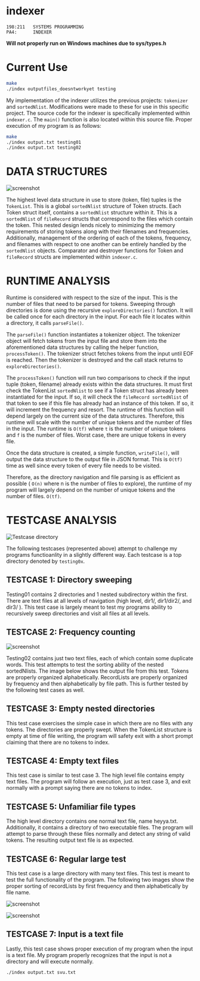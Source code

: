 # indexer

	198:211   SYSTEMS PROGRAMMING
	PA4:      INDEXER

__Will not properly run on Windows machines due to sys/types.h__


# Current Use

```sh
make 
./index outputfiles_doesntworkyet testing 
```

My  implementation of the indexer utilizes the previous projects: `tokenizer` and `sortedNlist`. Modifications were made to these for use in this specific project. The source code for the indexer is specifically implemented within `indexer.c`. The `main()` function is also located  within this source file. Proper execution of my program is as follows:

```sh
make 
./index output.txt testing01
./index output.txt testing02
```

# DATA STRUCTURES 

![screenshot](images/structures.png)

The highest level data structure in use to store (token, file) tuples is the `TokenList`. This is a global `sortedNlist` structure of Token structs. Each Token struct itself, contains a `sortedNlist` structure within it.  This is a `sortedNlist` of `fileRecord` structs that correspond to the files which contain the token. This nested design lends nicely to minimizing the memory requirements of storing tokens along with their filenames and frequencies. Additionally, management of the ordering of each of the tokens, frequency, and filenames with  respect to one another can be entirely handled by the `sortedNlist` objects. Comparator and  destroyer functions for Token and `fileRecord` structs are implemented within `indexer.c`.    


# RUNTIME ANALYSIS 

Runtime is considered with respect to the size of the input. This is the number of files that need to be parsed for tokens. Sweeping through directories is done using the recursive `exploreDirectories()` function. It will be called once for each directory in the input. For each file it locates within a  directory, it calls `parseFile()`.

The `parseFile()` function instantiates a tokenizer object. The tokenizer object will fetch tokens from the input file and store them into the aforementioned data structures by  calling the helper function, `processToken()`. The tokenizer struct fetches tokens from the  input until EOF is reached.  Then the tokenizer is destroyed and the call stack returns to `exploreDirectories()`.

The `processToken()` function will run two comparisons  to check if the input tuple (token, filename) already exists within the data structures. It must first check the TokenList  `sortedNlist` to see if a Token struct has already been instantiated for the input. If so, it will  check the `fileRecord sortedNlist` of that token to see if this file has already had an instance of  this token.  If so, it will increment the frequency and resort. The runtime of this function will  depend largely on the current size of the data structures. Therefore, this runtime will scale with the number of unique tokens and the number of files in the input. The runtime is `O(tf)` where `t` is the number of unique tokens and `f` is the number of files. Worst case, there are unique tokens in every file.

Once the data structure is created, a simple function, `writeFile()`, will output the data  structure to the output file in JSON format.  This is `O(tf)` time as well since every token of  every file needs to be visited.

Therefore, as the directory navigation and file parsing is as efficient as possible ( `O(n)`  where n is the number of files to explore), the runtime of my program will largely depend on  the number of unique tokens and the number of files.  `O(tf)`. 
  

# TESTCASE ANALYSIS 

![Testcase directory](images/testDirs.png)

The following testcases (represented above) attempt  to  challenge  my  programs  functioanlity  in  a  slightly  different  way. Each testcase is a top directory denoted  by `testing0x`. 


## TESTCASE 1: Directory sweeping 

Testing01 contains 2 directories and 1 nested subdirectory  within  the  first.    There  are  text  files  at  all  levels  of  navigation  (high level, dir1/, dir1/dir2/, and dir3/ ).  This test case is largely  meant  to  test  my  programs  ability  to  recursively  sweep  directories and visit all files at all levels.   

 
## TESTCASE 2: Frequency counting  

![screenshot](images/token_order.png)

Testing02 contains just two text files, each of which contain  some  duplicate  words. This  test  attempts  to  test  the  sorting  ability of the nested sortedNlists.  The image below shows the output  file  from  this  test. Tokens  are  properly  organized  alphabetically.    RecordLists  are  properly  organized  by  frequency  and  then  alphabetically  by  file  path.  This is further tested by the  following test cases as well.    


## TESTCASE 3: Empty nested directories 

This test case exercises the simple case in which there are no files with any tokens.  The  directories are properly swept.  When the TokenList structure is empty at time of file writing,  the program will safety exit with a short prompt claiming that there are no tokens to index. 


## TESTCASE 4: Empty text files   

This test case is similar to test case 3.  The high level file contains empty text files.  The  program will follow an execution, just as test case 3, and exit normally with a prompt saying  there are no tokens to index. 


## TESTCASE 5: Unfamiliar file types  

The high level directory contains one normal text file, name heyya.txt.  Additionally, it  contains a directory of two executable files.  The program will attempt to parse through these  files normally and detect any string of valid tokens.  The resulting output text file is as expected.    


## TESTCASE 6: Regular large test  

This test case is a large directory with many text files.  This test is meant to test the full  functionality of the program.  The following two images show the proper sorting of recordLists  by first frequency and then alphabetically by file name.   

![screenshot](images/freq_order.png)

![screenshot](images/alpha_order.png)


## TESTCASE 7: Input is a text file   

Lastly, this test case shows proper execution of my program when the input is a text file.   My program properly recognizes that the input is not a directory and will execute normally. 

 ```sh
./index output.txt svu.txt 
```
